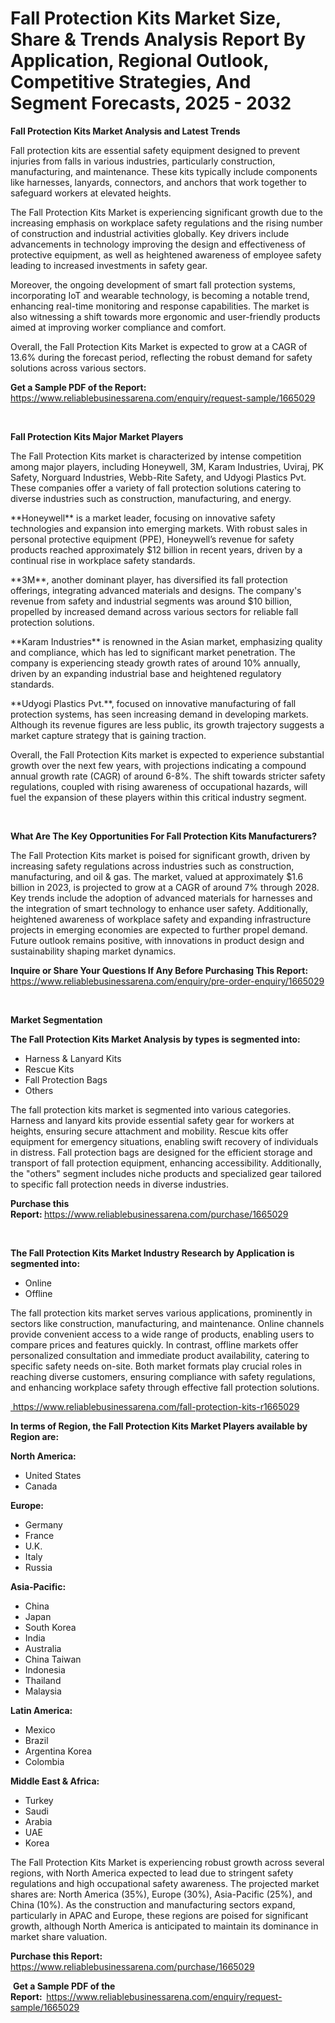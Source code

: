 <p><h1>Fall Protection Kits Market Size, Share & Trends Analysis Report By Application, Regional Outlook, Competitive Strategies, And Segment Forecasts, 2025 - 2032</h1></p><p><strong>Fall Protection Kits Market Analysis and Latest Trends</strong></p>
<p><p>Fall protection kits are essential safety equipment designed to prevent injuries from falls in various industries, particularly construction, manufacturing, and maintenance. These kits typically include components like harnesses, lanyards, connectors, and anchors that work together to safeguard workers at elevated heights. </p><p>The Fall Protection Kits Market is experiencing significant growth due to the increasing emphasis on workplace safety regulations and the rising number of construction and industrial activities globally. Key drivers include advancements in technology improving the design and effectiveness of protective equipment, as well as heightened awareness of employee safety leading to increased investments in safety gear. </p><p>Moreover, the ongoing development of smart fall protection systems, incorporating IoT and wearable technology, is becoming a notable trend, enhancing real-time monitoring and response capabilities. The market is also witnessing a shift towards more ergonomic and user-friendly products aimed at improving worker compliance and comfort. </p><p>Overall, the Fall Protection Kits Market is expected to grow at a CAGR of 13.6% during the forecast period, reflecting the robust demand for safety solutions across various sectors.</p></p>
<p><strong>Get a Sample PDF of the Report:&nbsp;</strong> <a href="https://www.reliablebusinessarena.com/enquiry/request-sample/1665029?utm_campaign=3646&utm_medium=2&utm_source=Github&utm_content=ia&utm_term=17042025&utm_id=fall-protection-kits">https://www.reliablebusinessarena.com/enquiry/request-sample/1665029</a></p>
<p>&nbsp;</p>
<p><strong>Fall Protection Kits Major Market Players</strong></p>
<p><p>The Fall Protection Kits market is characterized by intense competition among major players, including Honeywell, 3M, Karam Industries, Uviraj, PK Safety, Norguard Industries, Webb-Rite Safety, and Udyogi Plastics Pvt. These companies offer a variety of fall protection solutions catering to diverse industries such as construction, manufacturing, and energy.</p><p>**Honeywell** is a market leader, focusing on innovative safety technologies and expansion into emerging markets. With robust sales in personal protective equipment (PPE), Honeywell’s revenue for safety products reached approximately $12 billion in recent years, driven by a continual rise in workplace safety standards.</p><p>**3M**, another dominant player, has diversified its fall protection offerings, integrating advanced materials and designs. The company's revenue from safety and industrial segments was around $10 billion, propelled by increased demand across various sectors for reliable fall protection solutions.</p><p>**Karam Industries** is renowned in the Asian market, emphasizing quality and compliance, which has led to significant market penetration. The company is experiencing steady growth rates of around 10% annually, driven by an expanding industrial base and heightened regulatory standards.</p><p>**Udyogi Plastics Pvt.**, focused on innovative manufacturing of fall protection systems, has seen increasing demand in developing markets. Although its revenue figures are less public, its growth trajectory suggests a market capture strategy that is gaining traction.</p><p>Overall, the Fall Protection Kits market is expected to experience substantial growth over the next few years, with projections indicating a compound annual growth rate (CAGR) of around 6-8%. The shift towards stricter safety regulations, coupled with rising awareness of occupational hazards, will fuel the expansion of these players within this critical industry segment.</p></p>
<p>&nbsp;</p>
<p><strong>What Are The Key Opportunities For Fall Protection Kits Manufacturers?</strong></p>
<p><p>The Fall Protection Kits market is poised for significant growth, driven by increasing safety regulations across industries such as construction, manufacturing, and oil & gas. The market, valued at approximately $1.6 billion in 2023, is projected to grow at a CAGR of around 7% through 2028. Key trends include the adoption of advanced materials for harnesses and the integration of smart technology to enhance user safety. Additionally, heightened awareness of workplace safety and expanding infrastructure projects in emerging economies are expected to further propel demand. Future outlook remains positive, with innovations in product design and sustainability shaping market dynamics.</p></p>
<p><strong>Inquire or Share Your Questions If Any Before Purchasing This Report:</strong> <a href="https://www.reliablebusinessarena.com/enquiry/pre-order-enquiry/1665029?utm_campaign=3646&utm_medium=2&utm_source=Github&utm_content=ia&utm_term=17042025&utm_id=fall-protection-kits">https://www.reliablebusinessarena.com/enquiry/pre-order-enquiry/1665029</a></p>
<p>&nbsp;</p>
<p><strong>Market Segmentation</strong></p>
<p><strong>The Fall Protection Kits Market Analysis by types is segmented into:</strong></p>
<p><ul><li>Harness & Lanyard Kits</li><li>Rescue Kits</li><li>Fall Protection Bags</li><li>Others</li></ul></p>
<p><p>The fall protection kits market is segmented into various categories. Harness and lanyard kits provide essential safety gear for workers at heights, ensuring secure attachment and mobility. Rescue kits offer equipment for emergency situations, enabling swift recovery of individuals in distress. Fall protection bags are designed for the efficient storage and transport of fall protection equipment, enhancing accessibility. Additionally, the "others" segment includes niche products and specialized gear tailored to specific fall protection needs in diverse industries.</p></p>
<p><strong>Purchase this Report:&nbsp;</strong><a href="https://www.reliablebusinessarena.com/purchase/1665029?utm_campaign=3646&utm_medium=2&utm_source=Github&utm_content=ia&utm_term=17042025&utm_id=fall-protection-kits">https://www.reliablebusinessarena.com/purchase/1665029</a></p>
<p>&nbsp;</p>
<p><strong>The Fall Protection Kits Market Industry Research by Application is segmented into:</strong></p>
<p><ul><li>Online</li><li>Offline</li></ul></p>
<p><p>The fall protection kits market serves various applications, prominently in sectors like construction, manufacturing, and maintenance. Online channels provide convenient access to a wide range of products, enabling users to compare prices and features quickly. In contrast, offline markets offer personalized consultation and immediate product availability, catering to specific safety needs on-site. Both market formats play crucial roles in reaching diverse customers, ensuring compliance with safety regulations, and enhancing workplace safety through effective fall protection solutions.</p></p>
<p><a href="https://www.reliablebusinessarena.com/fall-protection-kits-r1665029?utm_campaign=3646&utm_medium=2&utm_source=Github&utm_content=ia&utm_term=17042025&utm_id=fall-protection-kits">&nbsp;https://www.reliablebusinessarena.com/fall-protection-kits-r1665029</a></p>
<p><strong>In terms of Region, the Fall Protection Kits Market Players available by Region are:</strong></p>
<p>
    <p> <strong> North America: </strong>
        <ul>
            <li>United States</li>
            <li>Canada</li>
        </ul>
        </p> 
    <p> <strong> Europe: </strong>
        <ul>
            <li>Germany</li>
            <li>France</li>
            <li>U.K.</li>
            <li>Italy</li>
            <li>Russia</li>
        </ul>
        </p> 
    <p> <strong> Asia-Pacific: </strong>
        <ul>
            <li>China</li>
            <li>Japan</li>
            <li>South Korea</li>
            <li>India</li>
            <li>Australia</li>
            <li>China Taiwan</li>
            <li>Indonesia</li>
            <li>Thailand</li>
            <li>Malaysia</li>
        </ul>
        </p> 
    <p> <strong> Latin America: </strong>
        <ul>
            <li>Mexico</li>
            <li>Brazil</li>
            <li>Argentina Korea</li>
            <li>Colombia</li>
        </ul>
        </p> 
    <p> <strong> Middle East & Africa: </strong>
        <ul>
            <li>Turkey</li>
            <li>Saudi</li>
            <li>Arabia</li>
            <li>UAE</li>
            <li>Korea</li>
        </ul>
    </p>
    </p>
<p><p>The Fall Protection Kits Market is experiencing robust growth across several regions, with North America expected to lead due to stringent safety regulations and high occupational safety awareness. The projected market shares are: North America (35%), Europe (30%), Asia-Pacific (25%), and China (10%). As the construction and manufacturing sectors expand, particularly in APAC and Europe, these regions are poised for significant growth, although North America is anticipated to maintain its dominance in market share valuation.</p></p>
<p><strong>Purchase this Report: </strong><a href="https://www.reliablebusinessarena.com/purchase/1665029?utm_campaign=3646&utm_medium=2&utm_source=Github&utm_content=ia&utm_term=17042025&utm_id=fall-protection-kits">https://www.reliablebusinessarena.com/purchase/1665029</a></p>
<p>&nbsp;<strong>Get a Sample PDF of the Report:&nbsp;&nbsp;</strong><a href="https://www.reliablebusinessarena.com/enquiry/request-sample/1665029?utm_campaign=3646&utm_medium=2&utm_source=Github&utm_content=ia&utm_term=17042025&utm_id=fall-protection-kits">https://www.reliablebusinessarena.com/enquiry/request-sample/1665029</a></p>
<p><strong></strong></p>
<p><p></p><p></p><p></p></p>